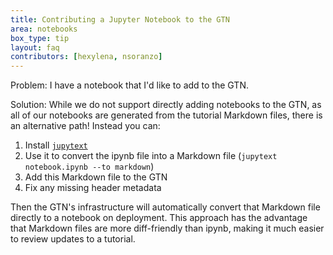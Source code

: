 ```yaml
---
title: Contributing a Jupyter Notebook to the GTN
area: notebooks
box_type: tip
layout: faq
contributors: [hexylena, nsoranzo]
---
```


Problem: I have a notebook that I'd like to add to the GTN.

Solution: While we do not support directly adding notebooks to the GTN, as all of our notebooks are generated from the tutorial Markdown files, there is an alternative path! Instead you can:

1. Install [`jupytext`](https://pypi.org/project/jupytext/)
2. Use it to convert the ipynb file into a Markdown file (`jupytext notebook.ipynb --to markdown`)
3. Add this Markdown file to the GTN
4. Fix any missing header metadata

Then the GTN's infrastructure will automatically convert that Markdown file directly to a notebook on deployment. This approach has the advantage that Markdown files are more diff-friendly than ipynb, making it much easier to review updates to a tutorial.
